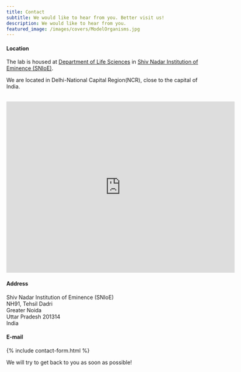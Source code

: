 ```yaml
---
title: Contact
subtitle: We would like to hear from you. Better visit us!
description: We would like to hear from you.
featured_image: /images/covers/ModelOrganisms.jpg
---
```


#### Location

The lab is housed at [Department of Life Sciences](https://snu.edu.in/departments/department-of-life-sciences/) in [Shiv Nadar Institution of Eminence (SNIoE)](https://snu.edu.in/home/).

We are located in Delhi-National Capital Region(NCR), close to the capital of India.<br/>
<br/>
<iframe src="https://www.google.com/maps/embed?pb=!1m18!1m12!1m3!1d2514.964942178018!2d77.575363!3d28.5267298!2m3!1f0!2f0!3f0!3m2!1i1024!2i768!4f13.1!3m3!1m2!1s0x390ceb4eaaaaaaab%3A0x321412756718874c!2sShiv%20Nadar%20Institution%20of%20Eminence%20Deemed%20to%20be%20University!5e1!3m2!1sen!2sin!4v1753861573073!5m2!1sen!2sin" width="600" height="450" style="border:0;" allowfullscreen="" loading="lazy" referrerpolicy="no-referrer-when-downgrade"></iframe>

#### Address

Shiv Nadar Institution of Eminence (SNIoE)<br/>
NH91, Tehsil Dadri<br/>
Greater Noida <br/> 
Uttar Pradesh 201314 <br/> 
India

#### E-mail

{% include contact-form.html %}

<!--We've made a contact form that you can use with [Formspree](https://formspree.io/) to handle up to 50 submissions per month for free. You could also easily switch out the end-point to use another contact form service.-->
We will try to get back to you as soon as possible!
